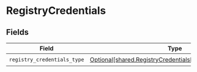 # RegistryCredentials


## Fields

| Field                                                                                                                                | Type                                                                                                                                 | Required                                                                                                                             | Description                                                                                                                          |
| ------------------------------------------------------------------------------------------------------------------------------------ | ------------------------------------------------------------------------------------------------------------------------------------ | ------------------------------------------------------------------------------------------------------------------------------------ | ------------------------------------------------------------------------------------------------------------------------------------ |
| `registry_credentials_type`                                                                                                          | [Optional[shared.RegistryCredentialsRegistryCredentialsType]](undefined/models/shared/registrycredentialsregistrycredentialstype.md) | :heavy_check_mark:                                                                                                                   | N/A                                                                                                                                  |